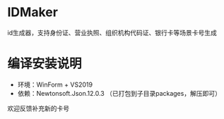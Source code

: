# IDMaker
id生成器，支持身份证、营业执照、组织机构代码证、银行卡等场景卡号生成

# 编译安装说明
* 环境：WinForm + VS2019
* 依赖：Newtonsoft.Json.12.0.3 （已打包到子目录packages，解压即可）

欢迎反馈补充新的卡号
